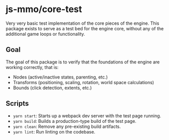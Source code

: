 # js-mmo/core-test

Very very basic test implementation of the core pieces of the engine. This package exists to serve as a test bed for the engine core, without any of the additional game loops or functionality.

## Goal

The goal of this package is to verify that the foundations of the engine are working correctly, that is:

- Nodes (active/inactive states, parenting, etc.)
- Transforms (positioning, scaling, rotation, world space calculations)
- Bounds (click detection, extents, etc.)

## Scripts

- `yarn start`: Starts up a webpack dev server with the test page running.
- `yarn build`: Builds a production-type build of the test page.
- `yarn clean`: Remove any pre-existing build artifacts.
- `yarn lint`: Run linting on the codebase.
